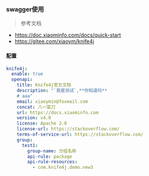 ### swagger使用
> 参考文档
- https://doc.xiaominfo.com/docs/quick-start
- https://gitee.com/xiaoym/knife4j

#### 配置
```yaml
knife4j:
  enable: true
  openapi:
    title: Knife4j官方文档
    description: "`我是测试`,**你知道吗**
    # aaa"
    email: xiaoymin@foxmail.com
    concat: 八一菜刀
    url: https://docs.xiaominfo.com
    version: v4.0
    license: Apache 2.0
    license-url: https://stackoverflow.com/
    terms-of-service-url: https://stackoverflow.com/
    group:
      test1:
        group-name: 分组名称
        api-rule: package
        api-rule-resources:
          - com.knife4j.demo.new3
```
 